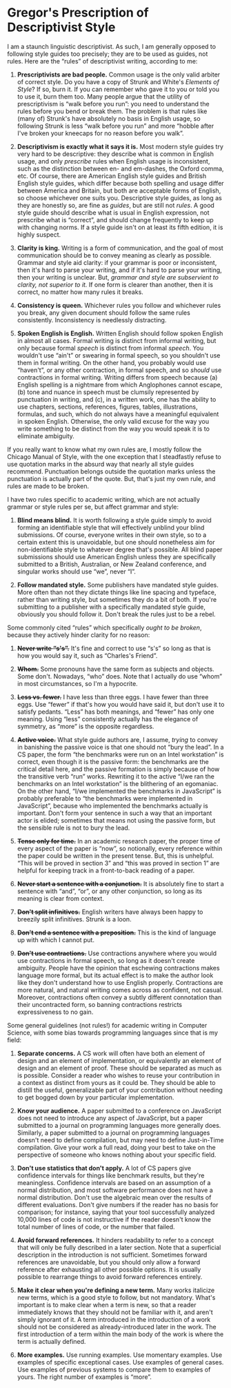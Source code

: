 # Gregor's Prescription of Descriptivist Style

I am a staunch linguistic descriptivist. As such, I am generally opposed to
following style guides too precisely; they are to be used as guides, not rules.
Here are the “rules” of descriptivist writing, according to me:

1. **Prescriptivists are bad people.** Common usage is the only valid arbiter
   of correct style. Do you have a copy of Strunk and White's *Elements of
   Style*? If so, burn it. If you can remember who gave it to you or told you
   to use it, burn them too. Many people argue that the utility of
   prescriptivism is “walk before you run”: you need to understand the rules
   before you bend or break them. The problem is that rules like (many of)
   Strunk's have absolutely no basis in English usage, so following Strunk is
   less “walk before you run” and more “hobble after I've broken your kneecaps
   for no reason before you walk”.

2. **Descriptivism is exactly what it says it is.** Most modern style guides
   try very hard to be descriptive: they describe what is common in English
   usage, and only *prescribe* rules when English usage is inconsistent, such
   as the distinction between en- and em-dashes, the Oxford comma, etc. Of
   course, there are American English style guides and British English style
   guides, which differ because both spelling and usage differ between America
   and Britain, but both are acceptable forms of English, so choose whichever
   one suits you. Descriptive style guides, as long as they are honestly so,
   are fine as *guides*, but are still not *rules*. A good style guide should
   describe what is usual in English expression, not prescribe what is
   “correct”, and should change frequently to keep up with changing norms. If a
   style guide isn't on at least its fifth edition, it is highly suspect.

3. **Clarity is king.** Writing is a form of communication, and the goal of
   most communication should be to convey meaning as clearly as possible.
   Grammar and style aid clarity: if your grammar is poor or inconsistent, then
   it's hard to parse your writing, and if it's hard to parse your writing,
   then your writing is unclear. But, *grammar and style are subservient to
   clarity, not superior to it.* If one form is clearer than another, then it
   is correct, no matter how many rules it breaks.

4. **Consistency is queen.** Whichever rules you follow and whichever rules you
   break, any given document should follow the same rules consistently.
   Inconsistency is needlessly distracting.

5. **Spoken English is English.** Written English should follow spoken English
   in almost all cases. Formal writing is distinct from informal writing, but
   only because formal *speech* is distinct from informal *speech*. You
   wouldn't use “ain't” or swearing in formal speech, so you shouldn't use them
   in formal writing. On the other hand, you probably would use “haven't”, or
   any other contraction, in formal speech, and so *should* use contractions in
   formal writing. Writing differs from speech because (a) English spelling is
   a nightmare from which Anglophones cannot escape, (b) tone and nuance in
   speech must be clumsily represented by punctuation in writing, and (c), in a
   written work, one has the ability to use chapters, sections, references,
   figures, tables, illustrations, formulas, and such, which do not always have
   a meaningful equivalent in spoken English. Otherwise, the only valid excuse
   for the way you write something to be distinct from the way you would speak
   it is to eliminate ambiguity.

If you really want to know what my own rules are, I mostly follow the Chicago
Manual of Style, with the one exception that I steadfastly refuse to use
quotation marks in the absurd way that nearly all style guides recommend.
Punctuation belongs outside the quotation marks unless the punctuation is
actually part of the quote. But, that's just my own rule, and rules are made to
be broken.

I have two rules specific to academic writing, which are not actually grammar
or style rules per se, but affect grammar and style:

1. **Blind means blind.** It is worth following a style guide simply to avoid
   forming an identifiable style that will effectively unblind your blind
   submissions. Of course, everyone writes in their own style, so to a certain
   extent this is unavoidable, but one should nonetheless aim for
   non-identifiable style to whatever degree that's possible. All blind paper
   submissions should use American English unless they are specifically
   submitted to a British, Australian, or New Zealand conference, and singular
   works should use “we”, never “I”.

2. **Follow mandated style.** Some publishers have mandated style guides. More
   often than not they dictate things like line spacing and typeface, rather
   than writing style, but sometimes they do a bit of both. If you're
   submitting to a publisher with a specifically mandated style guide,
   obviously you should follow it. Don't break the rules just to be a rebel.

Some commonly cited “rules” which specifically *ought to be broken*, because
they actively hinder clarity for no reason:

1. **~~Never write “s's”.~~** It's fine and correct to use “s's” so long as
   that is how you would say it, such as “Charles's Friend”.

2. **~~Whom.~~** Some pronouns have the same form as subjects and objects. Some
   don't. Nowadays, “who” does. Note that I actually do use “whom” in most
   circumstances, so I'm a hypocrite.

3. **~~Less vs. fewer.~~** I have less than three eggs. I have fewer than three
   eggs. Use “fewer” if that's how you would have said it, but don't use it to
   satisfy pedants. “Less” has both meanings, and “fewer” has only one meaning.
   Using “less” consistently actually has the elegance of symmetry, as “more”
   is the opposite regardless.

4. **~~Active voice.~~** What style guide authors are, I assume, *trying* to
   convey in banishing the passive voice is that one should not “bury the
   lead”. In a CS paper, the form “the benchmarks were run on an Intel
   workstation” is correct, even though it is the passive form: the benchmarks
   are the critical detail here, and the passive formation is simply because of
   how the transitive verb “run” works. Rewriting it to the active “I/we ran
   the benchmarks on an Intel workstation” is the blithering of an egomaniac.
   On the other hand, “I/we implemented the benchmarks in JavaScript” is
   probably preferable to “the benchmarks were implemented in JavaScript”,
   because who implemented the benchmarks actually is important. Don't form
   your sentence in such a way that an important actor is elided; sometimes
   that means not using the passive form, but the sensible rule is not to bury
   the lead.

5. **~~Tense only for time.~~** In an academic research paper, the proper time of
   every aspect of the paper is “now”, so notionally, every reference within
   the paper could be written in the present tense. But, this is unhelpful.
   “This will be proved in section 3” and “this was proved in section 1” are
   helpful for keeping track in a front-to-back reading of a paper.

6. **~~Never start a sentence with a conjunction.~~** It is absolutely fine to
   start a sentence with “and”, “or”, or any other conjunction, so long as its
   meaning is clear from context.

7. **~~Don't split infinitives.~~** English writers have always been happy to
   breezily split infinitives. Strunk is a loon.

8. **~~Don't end a sentence with a preposition.~~** This is the kind of
   language up with which I cannot put.

9. **~~Don't use contractions.~~** Use contractions anywhere where you would
   use contractions in formal speech, so long as it doesn't create ambiguity.
   People have the opinion that eschewing contractions makes language more
   formal, but its actual effect is to make the author look like they don't
   understand how to use English properly. Contractions are more natural, and
   natural writing comes across as confident, not casual. Moreover,
   contractions often convey a subtly different connotation than their
   uncontracted form, so banning contractions restricts expressiveness to no
   gain.

Some general guidelines (not rules!) for academic writing in Computer Science,
with some bias towards programming languages since that is my field:

1. **Separate concerns.** A CS work will often have both an element of design
   and an element of implementation, or equivalently an element of design and
   an element of proof. These should be separated as much as is possible.
   Consider a reader who wishes to reuse your contribution in a context as
   distinct from yours as it could be. They should be able to distill the
   useful, generalizable part of your contribution without needing to get
   bogged down by your particular implementation.

2. **Know your audience.** A paper submitted to a conference on JavaScript does
   not need to introduce any aspect of JavaScript, but a paper submitted to a
   journal on programming languages more generally does. Similarly, a paper
   submitted to a journal on programming languages doesn't need to define
   compilation, but may need to define Just-in-Time compilation. Give your work
   a full read, doing your best to take on the perspective of someone who knows
   nothing about your specific field.

3. **Don't use statistics that don't apply.** A lot of CS papers give
   confidence intervals for things like benchmark results, but they're
   meaningless. Confidence intervals are based on an assumption of a normal
   distribution, and most software performance does not have a normal
   distribution. Don't use the algebraic mean over the results of different
   evaluations. Don't give numbers if the reader has no basis for comparison;
   for instance, saying that your tool successfully analyzed 10,000 lines of
   code is not instructive if the reader doesn't know the total number of lines
   of code, or the number that failed.

4. **Avoid forward references.** It hinders readability to refer to a concept
   that will only be fully described in a later section. Note that a
   superficial description in the introduction is not sufficient. Sometimes
   forward references are unavoidable, but you should only allow a forward
   reference after exhausting all other possible options. It is usually
   possible to rearrange things to avoid forward references entirely.

5. **Make it clear when you're defining a new term.** Many works italicize new
   terms, which is a good style to follow, but not mandatory. What's important
   is to make clear when a term is new, so that a reader immediately knows that
   they should not be familiar with it, and aren't simply ignorant of it. A
   term introduced in the introduction of a work should not be considered as
   already-introduced later in the work. The first introduction of a term
   within the main body of the work is where the term is actually defined.

6. **More examples.** Use running examples. Use momentary examples. Use
   examples of specific exceptional cases. Use examples of general cases. Use
   examples of previous systems to compare them to examples of yours. The right
   number of examples is “more”.
